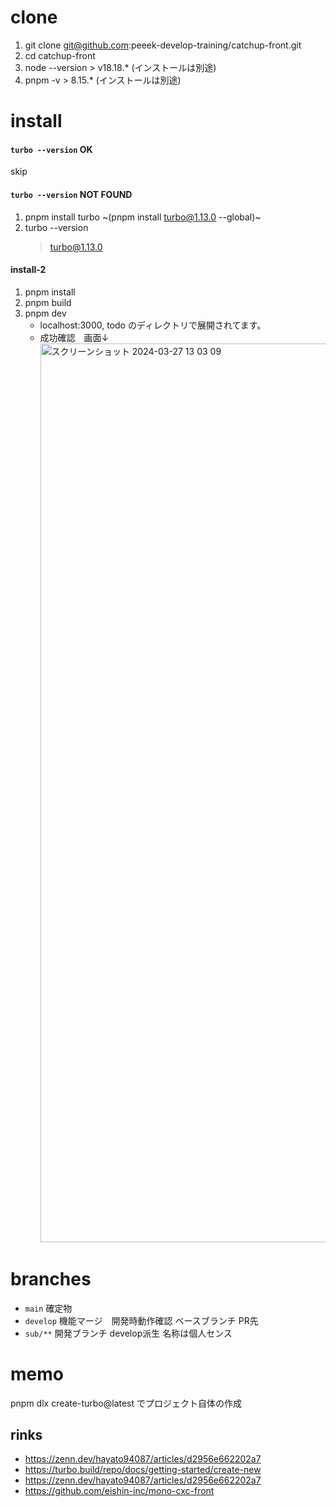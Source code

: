 # clone

1. git clone git@github.com:peeek-develop-training/catchup-front.git
2. cd catchup-front
3. node --version > v18.18.\* (インストールは別途)
4. pnpm -v > 8.15.\* (インストールは別途)

# install

#### `turbo --version` OK

skip

#### `turbo --version` NOT FOUND

1. pnpm install turbo ~(pnpm install turbo@1.13.0 --global)~
2. turbo --version
   > turbo@1.13.0

#### install-2

1. pnpm install
2. pnpm build
3. pnpm dev
   - localhost:3000, todo のディレクトリで展開されてます。
   - 成功確認　画面↓
     <img width="1438" alt="スクリーンショット 2024-03-27 13 03 09" src="https://github.com/ryoma1113/catchup-front/assets/114886327/f678c7d8-91d9-4261-886e-c3ed60f7eab0">

# branches

- `main` 確定物
- `develop` 機能マージ　開発時動作確認 ベースブランチ PR先
- `sub/**` 開発ブランチ develop派生 名称は個人センス

# memo

pnpm dlx create-turbo@latest でプロジェクト自体の作成

## rinks

- https://zenn.dev/hayato94087/articles/d2956e662202a7
- https://turbo.build/repo/docs/getting-started/create-new
- https://zenn.dev/hayato94087/articles/d2956e662202a7
- https://github.com/eishin-inc/mono-cxc-front
